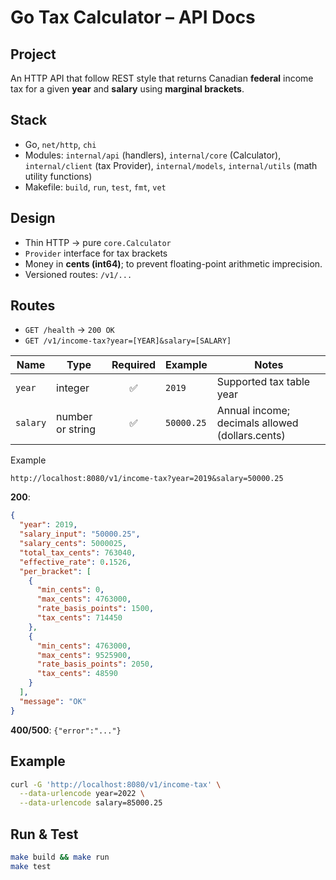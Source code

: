 # Go Tax Calculator – API Docs

## Project

An HTTP API that follow REST style that returns Canadian **federal** income tax for a given **year** and **salary** using **marginal brackets**.

## Stack

* Go, `net/http`, `chi`
* Modules: `internal/api` (handlers), `internal/core` (Calculator), `internal/client` (tax Provider), `internal/models`, `internal/utils` (math utility functions)
* Makefile: `build`, `run`, `test`, `fmt`, `vet`

## Design

* Thin HTTP → pure `core.Calculator`
* `Provider` interface for tax brackets
* Money in **cents (int64)**; to prevent floating-point arithmetic imprecision.
* Versioned routes: `/v1/...`

## Routes

* `GET /health` → `200 OK`
* `GET /v1/income-tax?year=[YEAR]&salary=[SALARY]`


| Name     | Type             | Required | Example    | Notes                                           |
| -------- | ---------------- | :------: | ---------- | ----------------------------------------------- |
| `year`   | integer          |     ✅    | `2019`     | Supported tax table year                        |
| `salary` | number or string |     ✅    | `50000.25` | Annual income; decimals allowed (dollars.cents) |

Example

`http://localhost:8080/v1/income-tax?year=2019&salary=50000.25`


  **200**:

```json
{
  "year": 2019,
  "salary_input": "50000.25",
  "salary_cents": 5000025,
  "total_tax_cents": 763040,
  "effective_rate": 0.1526,
  "per_bracket": [
    {
      "min_cents": 0,
      "max_cents": 4763000,
      "rate_basis_points": 1500,
      "tax_cents": 714450
    },
    {
      "min_cents": 4763000,
      "max_cents": 9525900,
      "rate_basis_points": 2050,
      "tax_cents": 48590
    }
  ],
  "message": "OK"
}

```

  **400/500**: `{"error":"..."}`

## Example

```bash
curl -G 'http://localhost:8080/v1/income-tax' \
  --data-urlencode year=2022 \
  --data-urlencode salary=85000.25
```

## Run & Test

```bash
make build && make run
make test
```
